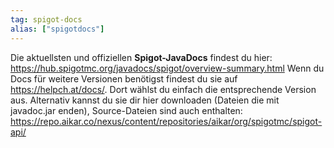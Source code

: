 ```yaml
---
tag: spigot-docs
alias: ["spigotdocs"]
---
```


Die aktuellsten und offiziellen **Spigot-JavaDocs** findest du hier: <https://hub.spigotmc.org/javadocs/spigot/overview-summary.html>
Wenn du Docs für weitere Versionen benötigst findest du sie auf <https://helpch.at/docs/>. Dort wählst du einfach die entsprechende Version aus.
Alternativ kannst du sie dir hier downloaden (Dateien die mit javadoc.jar enden), Source-Dateien sind auch enthalten:
<https://repo.aikar.co/nexus/content/repositories/aikar/org/spigotmc/spigot-api/>
